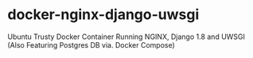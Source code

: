 # docker-nginx-django-uwsgi
Ubuntu Trusty Docker Container Running NGINX, Django 1.8 and UWSGI (Also Featuring Postgres DB via. Docker Compose)
